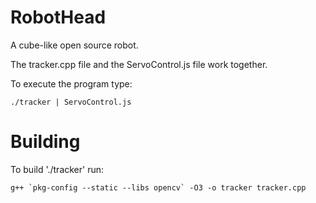 # RobotHead
A cube-like open source robot.

The tracker.cpp file and the ServoControl.js file work together.

To execute the program type:

    ./tracker | ServoControl.js

Building
========
To build './tracker' run:

    g++ `pkg-config --static --libs opencv` -O3 -o tracker tracker.cpp
